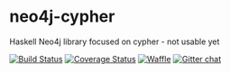 neo4j-cypher
===============

Haskell Neo4j library focused on cypher - not usable yet

[![Build Status](https://travis-ci.org/HaskellDC/neo4j-cypher.svg?branch=master)](https://travis-ci.org/HaskellDC/neo4j-cypher)
[![Coverage Status](https://img.shields.io/coveralls/HaskellDC/neo4j-cypher.svg)](https://coveralls.io/r/HaskellDC/neo4j-cypher?branch=master)
[![Waffle](https://badge.waffle.io/HaskellDC/neo4j-cypher.png?label=ready)](https://waffle.io/HaskellDC/neo4j-cypher)
[![Gitter chat](https://badges.gitter.im/HaskellDC/neo4j-cypher.png)](https://gitter.im/HaskellDC/neo4j-cypher)


